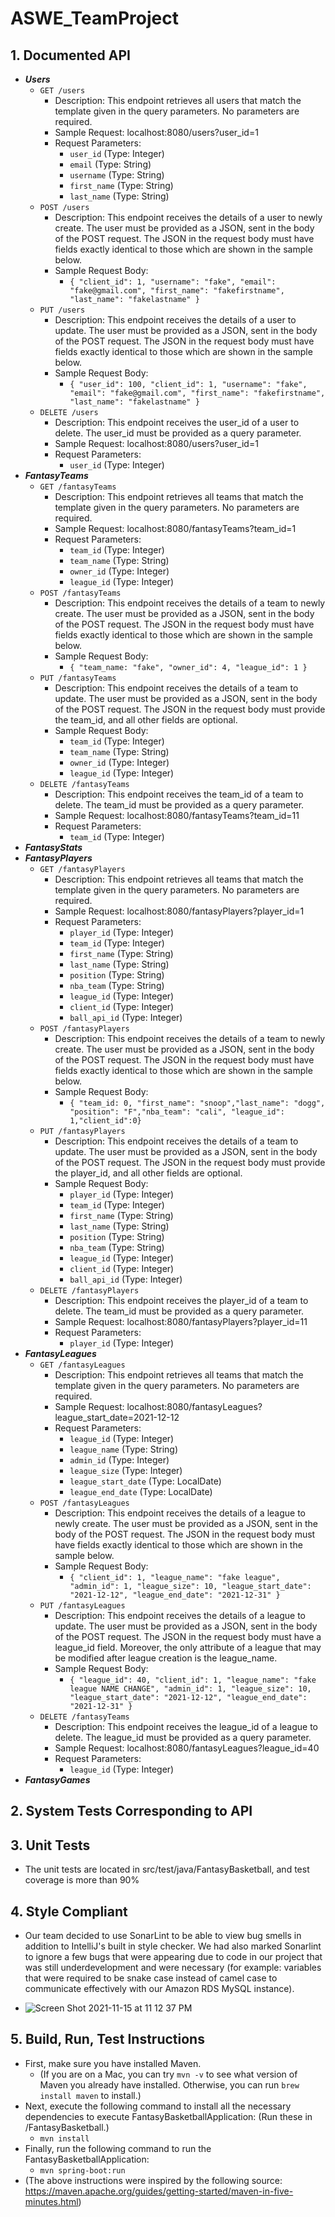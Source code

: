 # ASWE_TeamProject

## 1. Documented API
   * ___Users___
      * `GET /users`
         * Description: This endpoint retrieves all users that match the template given in the query parameters. No parameters are required.
         * Sample Request: localhost:8080/users?user_id=1
         * Request Parameters:
            * `user_id` (Type: Integer)
            * `email` (Type: String)
            * `username` (Type: String)
            * `first_name` (Type: String)
            * `last_name` (Type: String)
      * `POST /users`
         * Description: This endpoint receives the details of a user to newly create. The user must be provided as a JSON, sent in the body of the POST request. The JSON in the request body must have fields exactly identical to those which are shown in the sample below.
         * Sample Request Body:
            * `{ "client_id": 1, "username": "fake", "email": "fake@gmail.com", "first_name": "fakefirstname", "last_name": "fakelastname" }`
      * `PUT /users`
         * Description: This endpoint receives the details of a user to update. The user must be provided as a JSON, sent in the body of the POST request. The JSON in the request body must have fields exactly identical to those which are shown in the sample below.
         * Sample Request Body:
            * `{ "user_id": 100, "client_id": 1, "username": "fake", "email": "fake@gmail.com", "first_name": "fakefirstname", "last_name": "fakelastname" }`
      * `DELETE /users`
         * Description: This endpoint receives the user_id of a user to delete. The user_id must be provided as a query parameter.
         * Sample Request: localhost:8080/users?user_id=1
         * Request Parameters:
            * `user_id` (Type: Integer)
   * ___FantasyTeams___
      * `GET /fantasyTeams`
         * Description: This endpoint retrieves all teams that match the template given in the query parameters. No parameters are required.
         * Sample Request: localhost:8080/fantasyTeams?team_id=1
         * Request Parameters:
            * `team_id` (Type: Integer)
            * `team_name` (Type: String)
            * `owner_id` (Type: Integer)
            * `league_id` (Type: Integer)
      * `POST /fantasyTeams`
         * Description: This endpoint receives the details of a team to newly create. The user must be provided as a JSON, sent in the body of the POST request. The JSON in the request body must have fields exactly identical to those which are shown in the sample below.
         * Sample Request Body:
            * `{ "team_name: "fake", "owner_id": 4, "league_id": 1 }`
      * `PUT /fantasyTeams`
         * Description: This endpoint receives the details of a team to update. The user must be provided as a JSON, sent in the body of the POST request. The JSON in the request body must provide the team_id, and all other fields are optional.
         * Sample Request Body:
            * `team_id` (Type: Integer)
            * `team_name` (Type: String)
            * `owner_id` (Type: Integer)
            * `league_id` (Type: Integer)
      * `DELETE /fantasyTeams`
         * Description: This endpoint receives the team_id of a team to delete. The team_id must be provided as a query parameter.
         * Sample Request: localhost:8080/fantasyTeams?team_id=11
         * Request Parameters:
            * `team_id` (Type: Integer)
   * ___FantasyStats___
   * ___FantasyPlayers___
       * `GET /fantasyPlayers`
         * Description: This endpoint retrieves all teams that match the template given in the query parameters. No parameters are required.
         * Sample Request: localhost:8080/fantasyPlayers?player_id=1
         * Request Parameters:
            * `player_id` (Type: Integer)
            * `team_id` (Type: Integer)
            * `first_name` (Type: String)
            * `last_name` (Type: String)
            * `position` (Type: String)
            * `nba_team` (Type: String)
            * `league_id` (Type: Integer)
            * `client_id` (Type: Integer)
            * `ball_api_id` (Type: Integer)
      * `POST /fantasyPlayers`
         * Description: This endpoint receives the details of a team to newly create. The user must be provided as a JSON, sent in the body of the POST request. The JSON in the request body must have fields exactly identical to those which are shown in the sample below.
         * Sample Request Body:
            * `{ "team_id: 0, "first_name": "snoop","last_name": "dogg", "position": "F","nba_team": "cali", "league_id": 1,"client_id":0}`
      * `PUT /fantasyPlayers`
         * Description: This endpoint receives the details of a team to update. The user must be provided as a JSON, sent in the body of the POST request. The JSON in the request body must provide the player_id, and all other fields are optional.
         * Sample Request Body:
            * `player_id` (Type: Integer)
            * `team_id` (Type: Integer)
            * `first_name` (Type: String)
            * `last_name` (Type: String)
            * `position` (Type: String)
            * `nba_team` (Type: String)
            * `league_id` (Type: Integer)
            * `client_id` (Type: Integer)
            * `ball_api_id` (Type: Integer)
      * `DELETE /fantasyPlayers`
         * Description: This endpoint receives the player_id of a team to delete. The team_id must be provided as a query parameter.
         * Sample Request: localhost:8080/fantasyPlayers?player_id=11
         * Request Parameters:
            * `player_id` (Type: Integer)
   * ___FantasyLeagues___
      * `GET /fantasyLeagues`
         * Description: This endpoint retrieves all teams that match the template given in the query parameters. No parameters are required.
         * Sample Request: localhost:8080/fantasyLeagues?league_start_date=2021-12-12
         * Request Parameters:
            * `league_id` (Type: Integer)
            * `league_name` (Type: String)
            * `admin_id` (Type: Integer)
            * `league_size` (Type: Integer)
            * `league_start_date` (Type: LocalDate)
            * `league_end_date` (Type: LocalDate)
      * `POST /fantasyLeagues`
         * Description: This endpoint receives the details of a league to newly create. The user must be provided as a JSON, sent in the body of the POST request. The JSON in the request body must have fields exactly identical to those which are shown in the sample below.
         * Sample Request Body:
            * `{
                  "client_id": 1,
                  "league_name": "fake league",
                  "admin_id": 1,
                  "league_size": 10,
                  "league_start_date": "2021-12-12",
                  "league_end_date": "2021-12-31"
              }`
      * `PUT /fantasyLeagues`
         * Description: This endpoint receives the details of a league to update. The user must be provided as a JSON, sent in the body of the POST request. The JSON in the request body must have a league_id field. Moreover, the only attribute of a league that may be modified after league creation is the league_name.
         * Sample Request Body:
            * `{
                  "league_id": 40,
                  "client_id": 1,
                  "league_name": "fake league NAME CHANGE",
                  "admin_id": 1,
                  "league_size": 10,
                  "league_start_date": "2021-12-12",
                  "league_end_date": "2021-12-31"
              }`
      * `DELETE /fantasyTeams`
         * Description: This endpoint receives the league_id of a league to delete. The league_id must be provided as a query parameter.
         * Sample Request: localhost:8080/fantasyLeagues?league_id=40
         * Request Parameters:
            * `league_id` (Type: Integer)
   * ___FantasyGames___

## 2. System Tests Corresponding to API

## 3. Unit Tests
  * The unit tests are located in src/test/java/FantasyBasketball, and test coverage is more than 90%

## 4. Style Compliant

   * Our team decided to use SonarLint to be able to view bug smells in addition to IntelliJ's built in style checker. We had also marked Sonarlint to ignore a few bugs that were appearing due to code in our project that was still underdevelopment and were necessary (for example: variables that were required to be snake case instead of camel case to communicate effectively with our Amazon RDS MySQL instance).

   * ![Screen Shot 2021-11-15 at 11 12 37 PM](https://user-images.githubusercontent.com/76623695/141914002-162d9f16-5a04-4bc0-9e6e-889a5acfbf3e.png)

## 5. Build, Run, Test Instructions

   * First, make sure you have installed Maven.
       * (If you are on a Mac, you can try `mvn -v` to see what version of Maven you already have installed. Otherwise, you can run `brew install maven` to install.)
   * Next, execute the following command to install all the necessary dependencies to execute FantasyBasketballApplication: (Run these in /FantasyBasketball.)
       * `mvn install`
   * Finally, run the following command to run the FantasyBasketballApplication:
       * `mvn spring-boot:run`
   * (The above instructions were inspired by the following source: https://maven.apache.org/guides/getting-started/maven-in-five-minutes.html)
